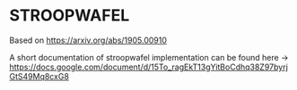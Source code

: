 # STROOPWAFEL
Based on https://arxiv.org/abs/1905.00910

A short documentation of stroopwafel implementation can be found here -> https://docs.google.com/document/d/15To_ragEkT13gYitBoCdhq38Z97byrjGtS49Mq8cxG8
